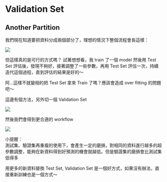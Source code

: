 # Validation Set

## Another Partition

我們現在知道要把資料分成兩個部分了，理想的情況下整個流程會長這樣：

![](https://developers.google.com/machine-learning/crash-course/images/WorkflowWithTestSet.svg)

但這樣真的是可行的方式嗎？
試著想想看，我 train 了一個 model 然後用 Test Set 評估後，發現不夠好，接著調整了一些參數，再用 Test Set 評估一次，持續迭代這個過程，直到評估的結果是好的～

阿...這樣不就變相的把 Test Set 拿來 Train 了嗎？應該會造成 over fitting 的問題吧～

這邊有個方法，另外切一個 Validation Set

![](https://developers.google.com/machine-learning/crash-course/images/PartitionThreeSets.svg)

然後我們會得到更合適的 workflow

![](https://developers.google.com/machine-learning/crash-course/images/WorkflowWithValidationSet.svg)

小提醒：  
測試集、驗證集再重複的使用下，會產生一定的磨損，對相同的資料進行越多的超參數調整，能夠在新資料得到好預測的機會就越低。但是驗證集的磨損會比測試集低得多

用更多的新資料替換 Test Set, Validation Set 是一個好方式，如果沒有辦法，直接重新訓練也是一個方式～

